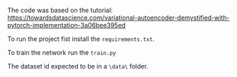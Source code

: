The code was based on the tutorial: https://towardsdatascience.com/variational-autoencoder-demystified-with-pytorch-implementation-3a06bee395ed

To run the project fist install the ```requirements.txt```.

To train the network run the ```train.py```

The dataset id expected to be in a ```\data\``` folder.